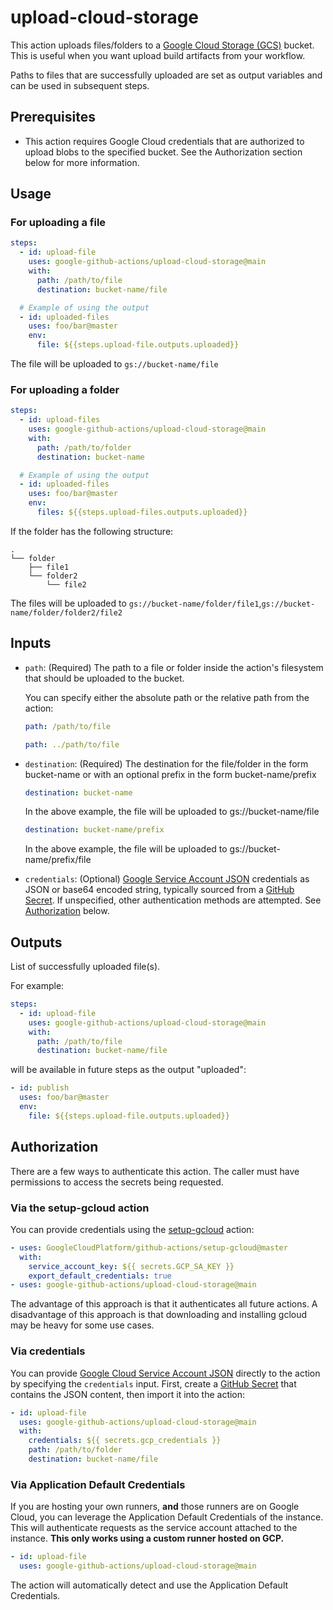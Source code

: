 <!--
Copyright 2020 Google LLC

Licensed under the Apache License, Version 2.0 (the "License");
you may not use this file except in compliance with the License.
You may obtain a copy of the License at

    http://www.apache.org/licenses/LICENSE-2.0

Unless required by applicable law or agreed to in writing, software
distributed under the License is distributed on an "AS IS" BASIS,
WITHOUT WARRANTIES OR CONDITIONS OF ANY KIND, either express or implied.
See the License for the specific language governing permissions and
limitations under the License.
-->

# upload-cloud-storage

This action uploads files/folders to a [Google Cloud Storage (GCS)][gcs] bucket. This is useful when
you want upload build artifacts from your workflow.

Paths to files that are successfully uploaded are set as output variables and can be
used in subsequent steps.

## Prerequisites

- This action requires Google Cloud credentials that are authorized to upload
  blobs to the specified bucket. See the Authorization section below for more
  information.

## Usage

### For uploading a file

```yaml
steps:
  - id: upload-file
    uses: google-github-actions/upload-cloud-storage@main
    with:
      path: /path/to/file
      destination: bucket-name/file

  # Example of using the output
  - id: uploaded-files
    uses: foo/bar@master
    env:
      file: ${{steps.upload-file.outputs.uploaded}}
```

The file will be uploaded to `gs://bucket-name/file`

### For uploading a folder

```yaml
steps:
  - id: upload-files
    uses: google-github-actions/upload-cloud-storage@main
    with:
      path: /path/to/folder
      destination: bucket-name

  # Example of using the output
  - id: uploaded-files
    uses: foo/bar@master
    env:
      files: ${{steps.upload-files.outputs.uploaded}}
```

If the folder has the following structure:

```
.
└── folder
    ├── file1
    └── folder2
        └── file2
```

The files will be uploaded to `gs://bucket-name/folder/file1`,`gs://bucket-name/folder/folder2/file2`

## Inputs

- `path`: (Required) The path to a file or folder inside the action's filesystem
  that should be uploaded to the bucket.

  You can specify either the absolute path or the relative path from the action:

  ```yaml
  path: /path/to/file
  ```

  ```yaml
  path: ../path/to/file
  ```

- `destination`: (Required) The destination for the file/folder in the form bucket-name or with
  an optional prefix in the form bucket-name/prefix

  ```yaml
  destination: bucket-name
  ```

  In the above example, the file will be uploaded to gs://bucket-name/file

  ```yaml
  destination: bucket-name/prefix
  ```

  In the above example, the file will be uploaded to gs://bucket-name/prefix/file

- `credentials`: (Optional) [Google Service Account JSON][sa] credentials as JSON or base64 encoded string,
  typically sourced from a [GitHub Secret][gh-secret]. If unspecified, other
  authentication methods are attempted. See [Authorization](#Authorization) below.

## Outputs

List of successfully uploaded file(s).

For example:

```yaml
steps:
  - id: upload-file
    uses: google-github-actions/upload-cloud-storage@main
    with:
      path: /path/to/file
      destination: bucket-name/file
```

will be available in future steps as the output "uploaded":

```yaml
- id: publish
  uses: foo/bar@master
  env:
    file: ${{steps.upload-file.outputs.uploaded}}
```

## Authorization

There are a few ways to authenticate this action. The caller must have
permissions to access the secrets being requested.

### Via the setup-gcloud action

You can provide credentials using the [setup-gcloud][setup-gcloud] action:

```yaml
- uses: GoogleCloudPlatform/github-actions/setup-gcloud@master
  with:
    service_account_key: ${{ secrets.GCP_SA_KEY }}
    export_default_credentials: true
- uses: google-github-actions/upload-cloud-storage@main
```

The advantage of this approach is that it authenticates all future actions. A
disadvantage of this approach is that downloading and installing gcloud may be
heavy for some use cases.

### Via credentials

You can provide [Google Cloud Service Account JSON][sa] directly to the action
by specifying the `credentials` input. First, create a [GitHub
Secret][gh-secret] that contains the JSON content, then import it into the
action:

```yaml
- id: upload-file
  uses: google-github-actions/upload-cloud-storage@main
  with:
    credentials: ${{ secrets.gcp_credentials }}
    path: /path/to/folder
    destination: bucket-name/file
```

### Via Application Default Credentials

If you are hosting your own runners, **and** those runners are on Google Cloud,
you can leverage the Application Default Credentials of the instance. This will
authenticate requests as the service account attached to the instance. **This
only works using a custom runner hosted on GCP.**

```yaml
- id: upload-file
  uses: google-github-actions/upload-cloud-storage@main
```

The action will automatically detect and use the Application Default
Credentials.

[gcs]: https://cloud.google.com/storage
[sa]: https://cloud.google.com/iam/docs/creating-managing-service-accounts
[gh-runners]: https://help.github.com/en/actions/hosting-your-own-runners/about-self-hosted-runners
[gh-secret]: https://help.github.com/en/actions/configuring-and-managing-workflows/creating-and-storing-encrypted-secrets
[setup-gcloud]: ../setup-gcloud
